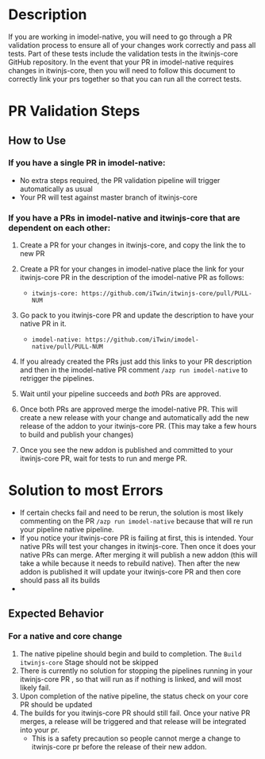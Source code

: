 # Description
If you are working in imodel-native, you will need to go through a PR validation process to ensure all of your changes work correctly and pass all tests. Part of these tests include the validation tests in the itwinjs-core GitHub repository. In the event that your PR in imodel-native requires changes in itwinjs-core, then you will need to follow this document to correctly link your prs together so that you can run all the correct tests.

# PR Validation Steps
## How to Use
### If you have a single PR in imodel-native:
- No extra steps required, the PR validation pipeline will trigger automatically as usual
- Your PR will test against master branch of itwinjs-core

### If you have a PRs in imodel-native and itwinjs-core that are dependent on each other:
1. Create a PR for your changes in itwinjs-core, and copy the link the to new PR
1. Create a PR for your changes in imodel-native place the link for your itwinjs-core PR in the description of the imodel-native PR as follows:
    - `itwinjs-core: https://github.com/iTwin/itwinjs-core/pull/PULL-NUM`
1. Go pack to you itwinjs-core PR and update the description to have your native PR in it.
    - `imodel-native: https://github.com/iTwin/imodel-native/pull/PULL-NUM`
1. If you already created the PRs just add this links to your PR description and then in the imodel-native PR comment `/azp run imodel-native` to retrigger the pipelines.
1. Wait until your pipeline succeeds and *both* PRs are approved.
1. Once both PRs are approved merge the imodel-native PR. This will create a new release with your change and automatically add the new release of the addon to your itwinjs-core PR. (This may take a few hours to build and publish your changes)

1. Once you see the new addon is published and committed to your itwinjs-core PR, wait for tests to run and merge PR.

# Solution to most Errors
- If certain checks fail and need to be rerun, the solution is most likely commenting on the PR `/azp run imodel-native` because that will re run your pipeline native pipeline.
- If you notice your itwinjs-core PR is failing at first, this is intended. Your native PRs will test your changes in itwinjs-core. Then once it does your native PRs can merge. After merging it will publish a new addon (this will take a while because it needs to rebuild native). Then after the new addon is published it will update your itwinjs-core PR and then core should pass all its builds
- 

## Expected Behavior
### For a native and core change
1. The native pipeline should begin and build to completion. The `Build itwinjs-core` Stage should not be skipped
1. There is currently no solution for stopping the pipelines running in your itwinjs-core PR , so that will run as if nothing is linked, and will most likely fail.
1. Upon completion of the native pipeline, the status check on your core PR should be updated
1. The builds for you itwinjs-core PR should still fail. Once your native PR merges, a release will be triggered and that release will be integrated into your pr.
    - This is a safety precaution so people cannot merge a change to itwinjs-core pr before the release of their new addon.